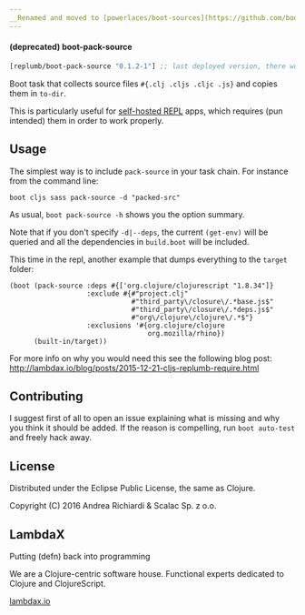 ```yaml
---
__Renamed and moved to [powerlaces/boot-sources](https://github.com/boot-clj/boot-sources)__
---
```


#### (deprecated) boot-pack-source

```clojure
[replumb/boot-pack-source "0.1.2-1"] ;; last deployed version, there won't be any more version
```

Boot task that collects source files `#{.clj .cljs .cljc .js}` and copies them
in `to-dir`.

This is particularly useful for
[self-hosted REPL](https://github.com/Lambda-X/replumb) apps, which requires
(pun intended) them in order to work properly.

## Usage

The simplest way is to include `pack-source` in your task chain.
For instance from the command line:

```
boot cljs sass pack-source -d "packed-src"
```

As usual, `boot pack-source -h` shows you the option summary.

Note that if you don't specify `-d|--deps`, the current `(get-env)` will be
queried and all the dependencies in `build.boot` will be included.

This time in the repl, another example that dumps everything to the `target`
folder:

```
(boot (pack-source :deps #{['org.clojure/clojurescript "1.8.34"]}
                   :exclude #{#"project.clj"
                              #"third_party\/closure\/.*base.js$"
                              #"third_party\/closure\/.*deps.js$"
                              #"org\/clojure\/clojure\/.*$"}
                   :exclusions '#{org.clojure/clojure
                                  org.mozilla/rhino})
      (built-in/target))
```

For more info on why you would need this see the following blog post:
http://lambdax.io/blog/posts/2015-12-21-cljs-replumb-require.html
  
## Contributing

I suggest first of all to open an issue explaining what is missing and why you
think it should be added. If the reason is compelling, run `boot auto-test` and
freely hack away.

## License

Distributed under the Eclipse Public License, the same as Clojure.

Copyright (C) 2016 Andrea Richiardi & Scalac Sp. z o.o.

## LambdaX

Putting (defn) back into programming

We are a Clojure-centric software house.
Functional experts dedicated to Clojure and ClojureScript.

[lambdax.io](http://lambdax.io/?utm_source=scalac_github&utm_campaign=scalac1&utm_medium=web)

